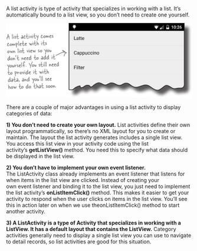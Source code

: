 A list activity is type of activity that specializes in working with a list. It’s automatically bound to a list view, so you don’t need to create one yourself. 

![](.guides/img/31.png)

There are a couple of major advantages in using a list activity to display categories of data:

**1) You don’t need to create your own layout.**
List activities define their own layout programmatically, so there’s no XML layout for you to create or maintain. The layout the list activity generates includes a single list view. You access this list view in your activity code using the list activity’s **getListView()** method. You need this to specify what data should be displayed in the list view.


**2) You don’t have to implement your own event listener.**
The ListActivity class already implements an event listener that listens for when items in the list view are clicked. Instead of creating your own event listener and binding it to the list view, you just need to implement the list activity’s **onListItemClick()** method. This makes it easier to get your activity to respond when the user clicks on items in the list view. You’ll see this in action later on when we use theonListItemClick() method to start another activity.

**3) A ListActivity is a type of Activity that specializes in working with a ListView. It has a default layout that contains the ListView.**
Category activities generally need to display a single list view you can use to navigate to detail records, so list activities are good for this situation.
